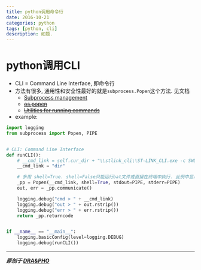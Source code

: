 ```yaml
---
title: python调用命令行
date: 2016-10-21
categories: python
tags: [python, cli]
description: 如题.
---
```


# python调用CLI
- CLI = Command Line Interface, 即命令行
- 方法有很多, 通用性和安全性最好的就是`subprocess.Popen`这个方法. 见文档
  - [Subprocess management](https://docs.python.org/2.7/library/subprocess.html#popen-constructor)
  - ~~[os.popen](https://docs.python.org/2.7/library/os.html#os.popen)~~
  - ~~[Utilities for running commands](https://docs.python.org/2/library/commands.html)~~
- example:

``` python
import logging
from subprocess import Popen, PIPE


# CLI: Command Line Interface
def runCLI():
    # __cmd_link = self.cur_dir + "\\stlink_cli\\ST-LINK_CLI.exe -c SWD SWJCLK=5 UR"
    __cmd_link = "dir"

    # 多用 shell=True. shell=False只能运行bat文件或直接在终端中执行. 此例中显示的内容也会有区别
    _pp = Popen(__cmd_link, shell=True, stdout=PIPE, stderr=PIPE)
    out, err = _pp.communicate()

    logging.debug("cmd > " + __cmd_link)
    logging.debug("out > " + out.rstrip())
    logging.debug("err > " + err.rstrip())
    return _pp.returncode


if __name__ == "__main__":
    logging.basicConfig(level=logging.DEBUG)
    logging.debug(runCLI())

```

----------

***原创于 [DRA&PHO](https://draapho.github.io/)***


